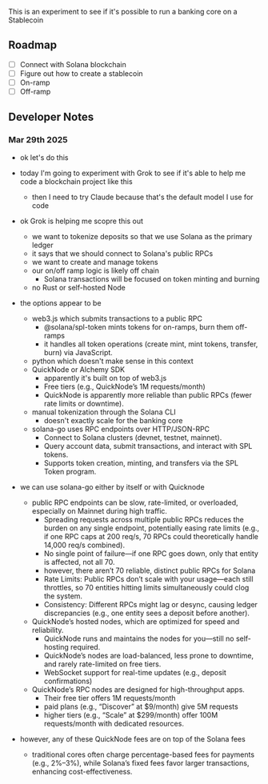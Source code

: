 This is an experiment to see if it's possible to run a banking core on a Stablecoin 

## Roadmap

- [ ] Connect with Solana blockchain 
- [ ] Figure out how to create a stablecoin 
- [ ] On-ramp 
- [ ] Off-ramp

## Developer Notes

### Mar 29th 2025

- ok let's do this

- today I'm going to experiment with Grok to see if it's able to help me code a blockchain project like this
    - then I need to try Claude because that's the default model I use for code 

- ok Grok is helping me scopre this out
    - we want to tokenize deposits so that we use Solana as the primary ledger
    - it says that we should connect to Solana's public RPCs
    - we want to create and manage tokens
    - our on/off ramp logic is likely off chain 
        - Solana transactions will be focused on token minting and burning
    - no Rust or self-hosted Node

- the options appear to be
    - web3.js which submits transactions to a public RPC
        - @solana/spl-token mints tokens for on-ramps, burn them off-ramps 
        - it handles all token operations (create mint, mint tokens, transfer, burn) via JavaScript.
    - python which doesn't make sense in this context
    - QuickNode or Alchemy SDK
        - apparently it's built on top of web3.js
        - Free tiers (e.g., QuickNode’s 1M requests/month)
        - QuickNode is apparently more reliable than public RPCs (fewer rate limits or downtime).
    - manual tokenization through the Solana CLI 
        - doesn't exactly scale for the banking core
    - solana-go uses RPC endpoints over HTTP/JSON-RPC
        - Connect to Solana clusters (devnet, testnet, mainnet).
        - Query account data, submit transactions, and interact with SPL tokens.
        - Supports token creation, minting, and transfers via the SPL Token program.

- we can use solana-go either by itself or with Quicknode
    - public RPC endpoints can be slow, rate-limited, or overloaded, especially on Mainnet during high traffic.
        - Spreading requests across multiple public RPCs reduces the burden on any single endpoint, potentially easing rate limits (e.g., if one RPC caps at 200 req/s, 70 RPCs could theoretically handle 14,000 req/s combined).
        - No single point of failure—if one RPC goes down, only that entity is affected, not all 70.
        - however, there aren’t 70 reliable, distinct public RPCs for Solana
        - Rate Limits: Public RPCs don’t scale with your usage—each still throttles, so 70 entities hitting limits simultaneously could clog the system.
        - Consistency: Different RPCs might lag or desync, causing ledger discrepancies (e.g., one entity sees a deposit before another).
    - QuickNode’s hosted nodes, which are optimized for speed and reliability.
        - QuickNode runs and maintains the nodes for you—still no self-hosting required.
        - QuickNode’s nodes are load-balanced, less prone to downtime, and rarely rate-limited on free tiers.
        - WebSocket support for real-time updates (e.g., deposit confirmations)
    - QuickNode’s RPC nodes are designed for high-throughput apps. 
        - Their free tier offers 1M requests/month
        - paid plans (e.g., “Discover” at $9/month) give 5M requests
        - higher tiers (e.g., “Scale” at $299/month) offer 100M requests/month with dedicated resources.

- however, any of these QuickNode fees are on top of the Solana fees
    - traditional cores often charge percentage-based fees for payments (e.g., 2%–3%), while Solana’s fixed fees favor larger transactions, enhancing cost-effectiveness.



